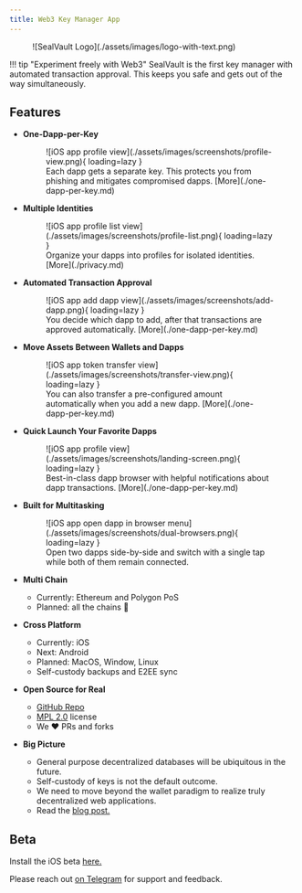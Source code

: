 ```yaml
---
title: Web3 Key Manager App
---
```


<h1 hidden>This is a hack to prevent the static site generator auto-inserting a title</h1>

<figure markdown>
![SealVault Logo](./assets/images/logo-with-text.png)
<figcaption></figcaption>
</figure>

!!! tip "Experiment freely with Web3"
    SealVault is the first key manager with automated transaction approval.
    This keeps you safe and gets out of the way simultaneously.

## Features

<div class="grid cards" markdown>

-   __One-Dapp-per-Key__
    <figure markdown>
    ![iOS app profile view](./assets/images/screenshots/profile-view.png){ loading=lazy }
    <figcaption>
    Each dapp gets a separate key.
    This protects you from phishing and mitigates compromised dapps.
    [More](./one-dapp-per-key.md)
    </figcaption>
    </figure>

-   __Multiple Identities__
    <figure markdown>
    ![iOS app profile list view](./assets/images/screenshots/profile-list.png){ loading=lazy }
    <figcaption>
    Organize your dapps into profiles for isolated identities.
    [More](./privacy.md)</figcaption>
    </figure>
    
-   __Automated Transaction Approval__
    <figure markdown>
    ![iOS app add dapp view](./assets/images/screenshots/add-dapp.png){ loading=lazy }
    <figcaption>
    You decide which dapp to add, after that transactions are approved
    automatically. [More](./one-dapp-per-key.md)
    </figcaption>
    </figure>

-   __Move Assets Between Wallets and Dapps__
    <figure markdown>
    ![iOS app token transfer view](./assets/images/screenshots/transfer-view.png){ loading=lazy }
    <figcaption>
    You can also transfer a pre-configured amount automatically when you add a new
    dapp. [More](./one-dapp-per-key.md)
    </figcaption>
    </figure>

-   __Quick Launch Your Favorite Dapps__
    <figure markdown>
    ![iOS app profile view](./assets/images/screenshots/landing-screen.png){ loading=lazy }
    <figcaption>
    Best-in-class dapp browser with helpful notifications about dapp transactions.
    [More](./one-dapp-per-key.md)
    </figcaption>
    </figure>

-   __Built for Multitasking__
    <figure markdown>
    ![iOS app open dapp in browser menu](./assets/images/screenshots/dual-browsers.png){ loading=lazy }
    <figcaption>
    Open two dapps side-by-side and switch with a single tap while both of them remain connected.
    </figure>

-   __Multi Chain__
    - Currently: Ethereum and Polygon PoS
    - Planned: all the chains &#127881;

-   __Cross Platform__
    - Currently: iOS
    - Next: Android
    - Planned: MacOS, Window, Linux
    - Self-custody backups and E2EE sync

-   __Open Source for Real__
    - [GitHub Repo](https://github.com/sealvault/sealvault)
    - [MPL 2.0](https://tldrlegal.com/license/mozilla-public-license-2.0-%28mpl-2%29) license
    - We &#10084;&#65039; PRs and forks

-   __Big Picture__
    - General purpose decentralized databases will be ubiquitous in the future.
    - Self-custody of keys is not the default outcome.
    - We need to move beyond the wallet paradigm to realize truly decentralized web applications.
    - Read the [blog post.](./blog/web3)

</div>

## Beta

Install the iOS beta [here.](https://testflight.apple.com/join/EHQYn6Oz)

Please reach out [on Telegram](https://t.me/agostbiro) for support and feedback.

